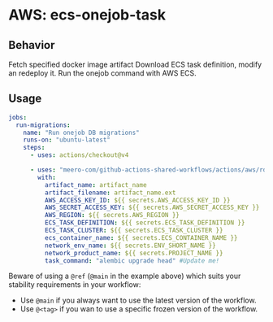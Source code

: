 # AWS: ecs-onejob-task

## Behavior

Fetch specified docker image artifact
Download ECS task definition, modify an redeploy it.
Run the onejob command with AWS ECS.

## Usage

```yaml
jobs:
  run-migrations:
    name: "Run onejob DB migrations"
    runs-on: "ubuntu-latest"
    steps:
      - uses: actions/checkout@v4

      - uses: "meero-com/github-actions-shared-workflows/actions/aws/rds-run-migrations@main"
        with:
          artifact_name: artifact_name
          artifact_filename: artifact_name.ext
          AWS_ACCESS_KEY_ID: ${{ secrets.AWS_ACCESS_KEY_ID }}
          AWS_SECRET_ACCESS_KEY: ${{ secrets.AWS_SECRET_ACCESS_KEY }}
          AWS_REGION: ${{ secrets.AWS_REGION }}
          ECS_TASK_DEFINITION: ${{ secrets.ECS_TASK_DEFINITION }}
          ECS_TASK_CLUSTER: ${{ secrets.ECS_TASK_CLUSTER }}
          ecs_container_name: ${{ secrets.ECS_CONTAINER_NAME }}
          network_env_name: ${{ secrets.ENV_SHORT_NAME }}
          network_product_name: ${{ secrets.PROJECT_NAME }}
          task_command: "alembic upgrade head" #Update me!
```

Beware of using a `@ref` (`@main` in the example above) which suits your stability requirements in your workflow:

* Use `@main` if you always want to use the latest version of the workflow.
* Use `@<tag>` if you wan to use a specific frozen version of the workflow.
